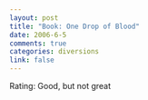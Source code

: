```yaml
--- 
layout: post
title: "Book: One Drop of Blood"
date: 2006-6-5
comments: true
categories: diversions
link: false
---
```

Rating: Good, but not great
